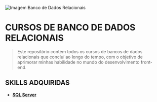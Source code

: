 ![Imagem Banco de Dados Relacionais](https://github.com/ericinacio/cursos-banco-de-dados-relacionais/assets/61947716/edec631c-2d0e-47fe-b99b-0a488e46ac4d)
# CURSOS DE BANCO DE DADOS RELACIONAIS
> Este repositório contém todos os cursos de bancos de dados relacionais que concluí ao longo do tempo, com o objetivo de aprimorar minhas habilidade no mundo do desenvolvimento front-end.

## SKILLS ADQUIRIDAS
- **[SQL Server](https://www.microsoft.com/pt-br/sql-server/sql-server-downloads)**
